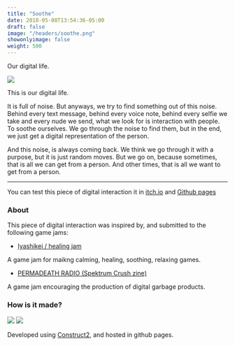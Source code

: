 ```yaml
---
title: "Soothe"
date: 2018-05-08T13:54:36-05:00
draft: false
image: "/headers/soothe.png"
showonlyimage: false
weight: 500
---
```


Our digital life.

<!--more-->

![](/soothe01.png)

This is our digital life.

It is full of noise. But anyways, we try to find something out of this noise. Behind every text message, behind every voice note, behind every selfie we take and every nude we send, what we look for is interaction with people. To soothe ourselves. We go through the noise to find them, but in the end, we just get a digital representation of the person.

And this noise, is always coming back. We think we go through it with a purpose, but it is just random moves. But we go on, because sometimes, that is all we can get from a person. And other times, that is all we want to get from a person.

---

You can test this piece of digital interaction it in [itch.io](https://bul-ikana.itch.io/soothe) and [Github pages](https://bul-ikana.github.io/soothe/)

### About

This piece of digital interaction was inspired by, and submitted to the following game jams:

* [Iyashikei / healing jam](https://itch.io/jam/healing-jam)

A game jam for maikng calming, healing, soothing, relaxing games.

* [PERMADEATH RADIO (Spektrum Crush zine)](https://itch.io/jam/permadeathradio)

A game jam encouraging the production of digital garbage products.


### How is it made?
<div class="stack-icons">
	<img src="/icons/construct2.svg">
	<img src="/icons/github.svg">
</div>

Developed using [Construct2](https://www.scirra.com/construct2), and hosted in github pages.